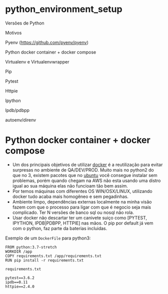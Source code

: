 # python_environment_setup

Versões de Python​

Motivos ​

Pyenv (https://github.com/pyenv/pyenv)​

Python docker container + docker compose​

Virtualenv e Virtualenvwrapper​

Pip​

Pytest​

Httpie​

Ipython​

Ipdb/pdbpp​

autoenv/direnv​


Python docker container + docker compose
========================================
* Um dos principais objetivos de utilizar [docker](https://www.docker.com/) é a reutilização para evitar surpresas no ambiente de QA/DEV/PROD. Muito mais no python2 do que no 3, existem pacotes que no [ubuntu](https://ubuntu.com/) você consegue instalar sem problemas, porém quando chegam na AWS não esta usando uma distro igual ao sua máquina elas não funcioam tão bem assim.
* Por temos máquinas com diferentes OS WIN/OSX/LINUX, utilizando docker tudo acaba mais homogêneo e sem pegadinhas.
* Ambiente limpo, dependências externas localmente na minha visão fazem com que o processo para ligar com que é negocio seja mais complicado. Ter N versões de banco sql ou nosql não rola.
* Usar docker não descartar ter um canivete suiço como [PYTEST, IPYTHON, IPDB|PDBPP, HTTPIE] nas mãos. O pip por default já vem com o python, faz parte da baterias incluidas. 

Exemplo de um `DockerFile` para python3:
```shell
FROM python:3.7-stretch
WORKDIR /app
COPY requirements.txt /app/requirements.txt
RUN pip install -r requirements.txt
```

`requirements.txt`
```shell
pytest==3.6.2
ipdb==0.11
httpie==2.4.0
```
